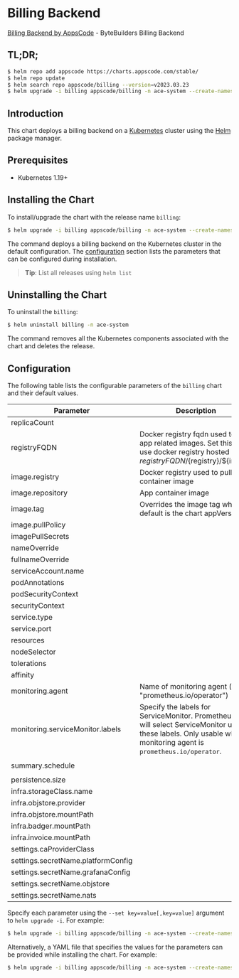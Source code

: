 # Billing Backend

[Billing Backend by AppsCode](https://github.com/bytebuilders) - ByteBuilders Billing Backend

## TL;DR;

```bash
$ helm repo add appscode https://charts.appscode.com/stable/
$ helm repo update
$ helm search repo appscode/billing --version=v2023.03.23
$ helm upgrade -i billing appscode/billing -n ace-system --create-namespace --version=v2023.03.23
```

## Introduction

This chart deploys a billing backend on a [Kubernetes](http://kubernetes.io) cluster using the [Helm](https://helm.sh) package manager.

## Prerequisites

- Kubernetes 1.19+

## Installing the Chart

To install/upgrade the chart with the release name `billing`:

```bash
$ helm upgrade -i billing appscode/billing -n ace-system --create-namespace --version=v2023.03.23
```

The command deploys a billing backend on the Kubernetes cluster in the default configuration. The [configuration](#configuration) section lists the parameters that can be configured during installation.

> **Tip**: List all releases using `helm list`

## Uninstalling the Chart

To uninstall the `billing`:

```bash
$ helm uninstall billing -n ace-system
```

The command removes all the Kubernetes components associated with the chart and deletes the release.

## Configuration

The following table lists the configurable parameters of the `billing` chart and their default values.

|             Parameter              |                                                                             Description                                                                             |           Default            |
|------------------------------------|---------------------------------------------------------------------------------------------------------------------------------------------------------------------|------------------------------|
| replicaCount                       |                                                                                                                                                                     | <code>3</code>               |
| registryFQDN                       | Docker registry fqdn used to pull app related images. Set this to use docker registry hosted at ${registryFQDN}/${registry}/${image}                                | <code>ghcr.io</code>         |
| image.registry                     | Docker registry used to pull app container image                                                                                                                    | <code>appscode</code>        |
| image.repository                   | App container image                                                                                                                                                 | <code>b3</code>              |
| image.tag                          | Overrides the image tag whose default is the chart appVersion.                                                                                                      | <code>""</code>              |
| image.pullPolicy                   |                                                                                                                                                                     | <code>Always</code>          |
| imagePullSecrets                   |                                                                                                                                                                     | <code>[]</code>              |
| nameOverride                       |                                                                                                                                                                     | <code>""</code>              |
| fullnameOverride                   |                                                                                                                                                                     | <code>""</code>              |
| serviceAccount.name                |                                                                                                                                                                     | <code>""</code>              |
| podAnnotations                     |                                                                                                                                                                     | <code>{}</code>              |
| podSecurityContext                 |                                                                                                                                                                     | <code>{}</code>              |
| securityContext                    |                                                                                                                                                                     | <code>{}</code>              |
| service.type                       |                                                                                                                                                                     | <code>ClusterIP</code>       |
| service.port                       |                                                                                                                                                                     | <code>80</code>              |
| resources                          |                                                                                                                                                                     | <code>{}</code>              |
| nodeSelector                       |                                                                                                                                                                     | <code>{}</code>              |
| tolerations                        |                                                                                                                                                                     | <code>[]</code>              |
| affinity                           |                                                                                                                                                                     | <code>{}</code>              |
| monitoring.agent                   | Name of monitoring agent (eg "prometheus.io/operator")                                                                                                              | <code>""</code>              |
| monitoring.serviceMonitor.labels   | Specify the labels for ServiceMonitor. Prometheus crd will select ServiceMonitor using these labels. Only usable when monitoring agent is `prometheus.io/operator`. | <code>{}</code>              |
| summary.schedule                   |                                                                                                                                                                     | <code>"0 8 */1 */1 *"</code> |
| persistence.size                   |                                                                                                                                                                     | <code>10Gi</code>            |
| infra.storageClass.name            |                                                                                                                                                                     | <code>"standard"</code>      |
| infra.objstore.provider            |                                                                                                                                                                     | <code>""</code>              |
| infra.objstore.mountPath           |                                                                                                                                                                     | <code>""</code>              |
| infra.badger.mountPath             |                                                                                                                                                                     | <code>/badger</code>         |
| infra.invoice.mountPath            |                                                                                                                                                                     | <code>/billing</code>        |
| settings.caProviderClass           |                                                                                                                                                                     | <code>""</code>              |
| settings.secretName.platformConfig |                                                                                                                                                                     | <code>""</code>              |
| settings.secretName.grafanaConfig  |                                                                                                                                                                     | <code>""</code>              |
| settings.secretName.objstore       |                                                                                                                                                                     | <code>""</code>              |
| settings.secretName.nats           |                                                                                                                                                                     | <code>""</code>              |


Specify each parameter using the `--set key=value[,key=value]` argument to `helm upgrade -i`. For example:

```bash
$ helm upgrade -i billing appscode/billing -n ace-system --create-namespace --version=v2023.03.23 --set replicaCount=3
```

Alternatively, a YAML file that specifies the values for the parameters can be provided while
installing the chart. For example:

```bash
$ helm upgrade -i billing appscode/billing -n ace-system --create-namespace --version=v2023.03.23 --values values.yaml
```

